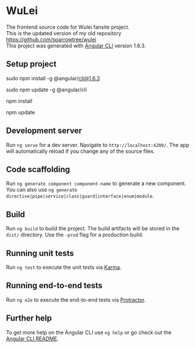 # WuLei

The frontend source code for Wulei fansite project.\
This is the updated version of my old repository https://github.com/sparrowtree/wulei \
This project was generated with [Angular CLI](https://github.com/angular/angular-cli) version 1.6.3.

## Setup project

sudo npm install -g @angular/cli@1.6.3

sudo npm update -g @angular/cli

npm install

npm update

## Development server

Run `ng serve` for a dev server. Navigate to `http://localhost:4200/`. The app will automatically reload if you change any of the source files.

## Code scaffolding

Run `ng generate component component-name` to generate a new component. You can also use `ng generate directive|pipe|service|class|guard|interface|enum|module`.

## Build

Run `ng build` to build the project. The build artifacts will be stored in the `dist/` directory. Use the `-prod` flag for a production build.

## Running unit tests

Run `ng test` to execute the unit tests via [Karma](https://karma-runner.github.io).

## Running end-to-end tests

Run `ng e2e` to execute the end-to-end tests via [Protractor](http://www.protractortest.org/).

## Further help

To get more help on the Angular CLI use `ng help` or go check out the [Angular CLI README](https://github.com/angular/angular-cli/blob/master/README.md).
